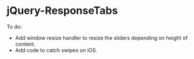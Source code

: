 jQuery-ResponseTabs
===================

To do:

* Add window resize handler to resize the sliders depending on height of content.
* Add code to catch swipes on iOS.